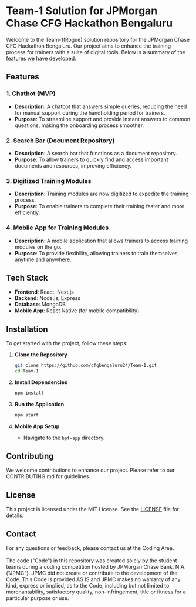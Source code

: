 # Team-1 Solution for JPMorgan Chase CFG Hackathon Bengaluru

Welcome to the Team-1(Rogue) solution repository for the JPMorgan Chase CFG Hackathon Bengaluru. Our project aims to enhance the training process for trainers with a suite of digital tools. Below is a summary of the features we have developed:

## Features

### 1. Chatbot (MVP)
- **Description**: A chatbot that answers simple queries, reducing the need for manual support during the handholding period for trainers.
- **Purpose**: To streamline support and provide instant answers to common questions, making the onboarding process smoother.

### 2. Search Bar (Document Repository)
- **Description**: A search bar that functions as a document repository.
- **Purpose**: To allow trainers to quickly find and access important documents and resources, improving efficiency.

### 3. Digitized Training Modules
- **Description**: Training modules are now digitized to expedite the training process.
- **Purpose**: To enable trainers to complete their training faster and more efficiently.

### 4. Mobile App for Training Modules
- **Description**: A mobile application that allows trainers to access training modules on the go.
- **Purpose**: To provide flexibility, allowing trainers to train themselves anytime and anywhere.

## Tech Stack

- **Frontend**: React, Next.js
- **Backend**: Node.js, Express
- **Database**: MongoDB
- **Mobile App**: React Native (for mobile compatibility)

## Installation

To get started with the project, follow these steps:

1. **Clone the Repository**
   ```bash
   git clone https://github.com/cfgbengaluru24/Team-1.git
   cd Team-1
   ```

2. **Install Dependencies**
   ```bash
   npm install
   ```

3. **Run the Application**
   ```bash
   npm start
   ```

4. **Mobile App Setup**
   - Navigate to the `bpf-app` directory.

## Contributing

We welcome contributions to enhance our project. Please refer to our CONTRIBUTING.md for guidelines.

## License

This project is licensed under the MIT License. See the [LICENSE](LICENSE) file for details.

## Contact

For any questions or feedback, please contact us at the Coding Area.
 <br /> <br /> The code ("Code") in this repository was created solely by the student teams during a coding competition hosted by JPMorgan Chase Bank, N.A. ("JPMC"). JPMC did not create or contribute to the development of the Code. This Code is provided AS IS and JPMC makes no warranty of any kind, express or implied, as to the Code, including but not limited to, merchantability, satisfactory quality, non-infringement, title or fitness for a particular purpose or use.
